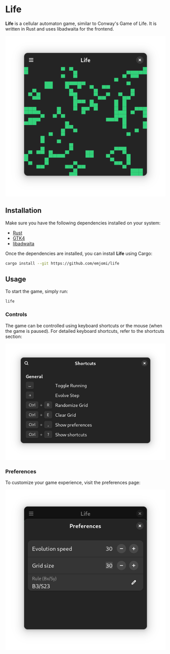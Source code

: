 # Life

**Life** is a cellular automaton game, similar to Conway's Game of Life. It is written in Rust and uses libadwaita for the frontend.

![Game](./screenshots/game.png)

## Installation

Make sure you have the following dependencies installed on your system:

- [Rust](https://www.rust-lang.org/tools/install)
- [GTK4](https://www.gtk.org/docs/installations/)
- [libadwaita](https://gnome.pages.gitlab.gnome.org/libadwaita/)

Once the dependencies are installed, you can install **Life** using Cargo:

```bash 
cargo install --git https://github.com/emjomi/life
```

## Usage

To start the game, simply run:

```bash
life
```

### Controls

The game can be controlled using keyboard shortcuts or the mouse (when the game is paused). For detailed keyboard shortcuts, refer to the shortcuts section:

![Shortcuts](./screenshots/shortcuts.png)

### Preferences

To customize your game experience, visit the preferences page:

![Preferences](./screenshots/preferences.png)
